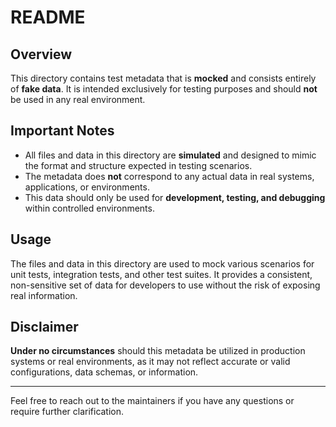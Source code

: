 # README

## Overview

This directory contains test metadata that is **mocked** and consists entirely of **fake data**. It is intended exclusively for testing purposes and should **not** be used in any real environment.

## Important Notes

- All files and data in this directory are **simulated** and designed to mimic the format and structure expected in testing scenarios.
- The metadata does **not** correspond to any actual data in real systems, applications, or environments.
- This data should only be used for **development, testing, and debugging** within controlled environments.

## Usage

The files and data in this directory are used to mock various scenarios for unit tests, integration tests, and other test suites. It provides a consistent, non-sensitive set of data for developers to use without the risk of exposing real information.

## Disclaimer

**Under no circumstances** should this metadata be utilized in production systems or real environments, as it may not reflect accurate or valid configurations, data schemas, or information.

---

Feel free to reach out to the maintainers if you have any questions or require further clarification.
